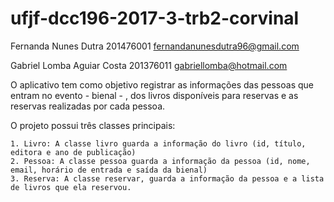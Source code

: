 # ufjf-dcc196-2017-3-trb2-corvinal

Fernanda Nunes Dutra 201476001 fernandanunesdutra96@gmail.com

Gabriel Lomba Aguiar Costa 201376011 gabriellomba@hotmail.com

O aplicativo tem como objetivo registrar as informações das pessoas que entram no evento - bienal - , 
dos livros disponíveis para reservas e as reservas realizadas por cada pessoa.

O projeto possui três classes principais:

    1. Livro: A classe livro guarda a informação do livro (id, título, editora e ano de publicação) 
    2. Pessoa: A classe pessoa guarda a informação da pessoa (id, nome, email, horário de entrada e saída da bienal)
    3. Reserva: A classe reservar, guarda a informação da pessoa e a lista de livros que ela reservou.
